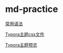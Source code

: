 # md-practice

[常用语法](./markdown-template.md)

[Typora主题css文件](./static/css/mytheme.css)

[Typora主题预览](./markdown-template.html)

